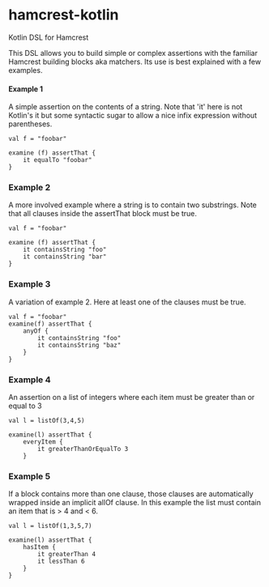 # hamcrest-kotlin
Kotlin DSL for Hamcrest

This DSL allows you to build simple or complex assertions with the familiar Hamcrest building blocks aka matchers.
Its use is best explained with a few examples.

#### Example 1
A simple assertion on the contents of a string. Note that 'it' here is not Kotlin's it but some syntactic sugar to allow a nice infix expression without parentheses.

```
val f = "foobar"

examine (f) assertThat {
    it equalTo "foobar"
}
```

### Example 2
A more involved example where a string is to contain two substrings. Note that all clauses inside the assertThat block must be true.

```
val f = "foobar"

examine (f) assertThat {
    it containsString "foo"
    it containsString "bar"
}
```

### Example 3
A variation of example 2. Here at least one of the clauses must be true.

```
val f = "foobar"
examine(f) assertThat {
    anyOf {
        it containsString "foo"
        it containsString "baz"
    }
}
```

### Example 4
An assertion on a list of integers where each item must be greater than or equal to 3

```
val l = listOf(3,4,5)

examine(l) assertThat {
    everyItem {
        it greaterThanOrEqualTo 3
    }
```

### Example 5
If a block contains more than one clause, those clauses are automatically wrapped inside an implicit allOf clause. 
In this example the list must contain an item that is > 4 and < 6.
```
val l = listOf(1,3,5,7)

examine(l) assertThat {
    hasItem {
        it greaterThan 4
        it lessThan 6
    }
}
```